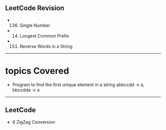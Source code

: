 ## LeetCode Revision

- 136. Single Number
- 14. Longest Common Prefix
- 151. Reverse Words in a String

---

# topics Covered

- Program to find the first unique element in a string abbccdd -> a, bbccdda -> a

---

## LeetCode

- 6 ZigZag Conversion
